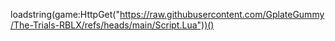 loadstring(game:HttpGet("https://raw.githubusercontent.com/GplateGummy/The-Trials-RBLX/refs/heads/main/Script.Lua"))()
